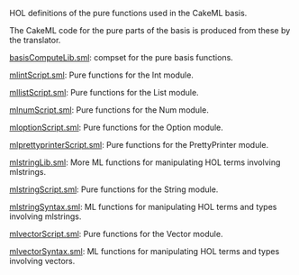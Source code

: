 HOL definitions of the pure functions used in the CakeML basis.

The CakeML code for the pure parts of the basis is produced
from these by the translator.

[basisComputeLib.sml](basisComputeLib.sml):
compset for the pure basis functions.

[mlintScript.sml](mlintScript.sml):
Pure functions for the Int module.

[mllistScript.sml](mllistScript.sml):
Pure functions for the List module.

[mlnumScript.sml](mlnumScript.sml):
Pure functions for the Num module.

[mloptionScript.sml](mloptionScript.sml):
Pure functions for the Option module.

[mlprettyprinterScript.sml](mlprettyprinterScript.sml):
Pure functions for the PrettyPrinter module.

[mlstringLib.sml](mlstringLib.sml):
More ML functions for manipulating HOL terms involving mlstrings.

[mlstringScript.sml](mlstringScript.sml):
Pure functions for the String module.

[mlstringSyntax.sml](mlstringSyntax.sml):
ML functions for manipulating HOL terms and types involving mlstrings.

[mlvectorScript.sml](mlvectorScript.sml):
Pure functions for the Vector module.

[mlvectorSyntax.sml](mlvectorSyntax.sml):
ML functions for manipulating HOL terms and types involving vectors.
